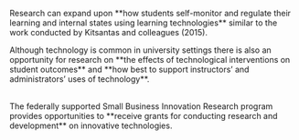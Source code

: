 <p><span style=font-weight: 400;>Research can expand upon </span>**how students self-monitor and regulate their learning and internal states using learning technologies**<span style=font-weight: 400;> similar to the work conducted by Kitsantas and colleagues (2015).</span></p>

<p><span style=font-weight: 400;>Although technology is common in university settings there is also an opportunity for research on </span>**the effects of technological interventions on student outcomes**<span style=font-weight: 400;> and </span>**how best to support instructors’ and administrators’ uses of technology**<span style=font-weight: 400;>.</span></p>  <p><br><span style=font-weight: 400;>The federally supported </span><span style=font-weight: 400;>Small Business Innovation Research program</span><span style=font-weight: 400;> provides opportunities to </span>**receive grants for conducting research and development**<span style=font-weight: 400;> on innovative technologies.</span></p>